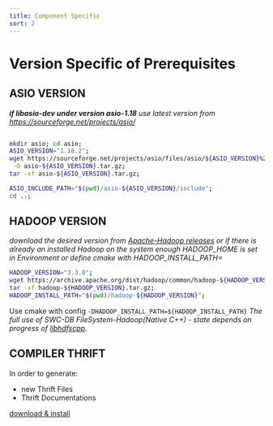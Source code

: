 ```yaml
---
title: Component Specific
sort: 2
---
```


# Version Specific of Prerequisites



## ASIO VERSION

_**if libasio-dev under version asio-1.18**_
_use latest version from https://sourceforge.net/projects/asio/_
```bash

mkdir asio; cd asio;
ASIO_VERSION="1.18.2";
wget https://sourceforge.net/projects/asio/files/asio/${ASIO_VERSION}%20%28Stable%29/asio-${ASIO_VERSION}.tar.gz/download \
 -O asio-${ASIO_VERSION}.tar.gz;
tar -xf asio-${ASIO_VERSION}.tar.gz;

ASIO_INCLUDE_PATH="$(pwd)/asio-${ASIO_VERSION}/include";
cd ..;

```



## HADOOP VERSION

_download the desired version from [Apache-Hadoop releases](https://hadoop.apache.org/releases.html)
or if there is already an installed Hadoop on the system enough HADOOP_HOME is set in Environment or define cmake with HADOOP_INSTALL_PATH=_

```bash
HADOOP_VERSION="3.3.0";
wget https://archive.apache.org/dist/hadoop/common/hadoop-${HADOOP_VERSION}/hadoop-${HADOOP_VERSION}.tar.gz
tar -xf hadoop-${HADOOP_VERSION}.tar.gz;
HADOOP_INSTALL_PATH="$(pwd)/hadoop-${HADOOP_VERSION}";
```
Use cmake with config `-DHADOOP_INSTALL_PATH=${HADOOP_INSTALL_PATH}`
_The full use of SWC-DB FileSystem-Hadoop(Native C++) - state depends on progress of [libhdfscpp](https://github.com/apache/hadoop/tree/trunk/hadoop-hdfs-project/hadoop-hdfs-native-client/src/main/native/libhdfspp)._


## COMPILER THRIFT

In order to generate:
* new Thrift Files
* Thrift Documentations

[download & install](https://thrift.apache.org/download)

